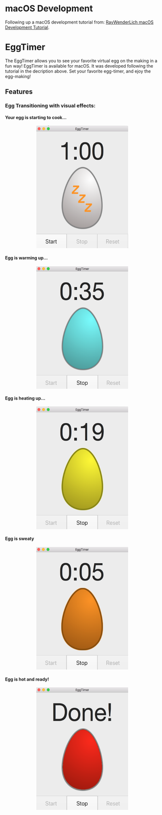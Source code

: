 <h1> macOS Development</h1>

<p>Following up a macOS development tutorial from: <a href="https://www.raywenderlich.com/151741/macos-development-beginners-part-1" title="macOS Development Tutorial" target="_blank">RayWenderLich macOS Development Tutorial</a>.</p>

<h1> EggTimer </h1>

<p>The EggTimer allows you to see your favorite virtual egg on the making in a fun way! EggTimer is available for macOS. It was developed following the tutorial in the decription above. Set your favorite egg-timer, and ejoy the egg-making!</p>

<h2> Features</h2>

<h3> Egg Transitioning with visual effects: </h3>

<h4> Your egg is starting to cook...</h4>
<p align="center">
<img src="/README.MD-Resources/whole_egg.png" height="400" width="300" alt="Whole Egg">
</p>

<h4>Egg is warming up...</h4>
<p align="center">
    <img src="/README.MD-Resources/25_percent.png" height="400" width="300" alt="Egg 25%">
</p>

<h4>Egg is heating up...</h4>
<p align="center">
    <img src="/README.MD-Resources/50_percent.png" height="400" width="300" alt="Egg 50%">
</p>

<h4>Egg is sweaty</h4>
<p align="center">
    <img src="/README.MD-Resources/75_percent.png" height="400" width="300" alt="Egg 75%">
</p>

<h4>Egg is hot and ready!</h4>

<p align="center">
<img src="/README.MD-Resources/100_percent.png" height="400" width="300" alt="Egg done">
</p>